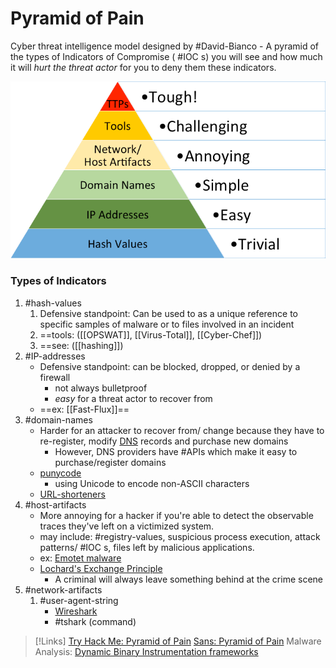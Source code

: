 
# Pyramid of Pain
Cyber threat intelligence model designed by #David-Bianco
	- A pyramid of the types of Indicators of Compromise ( #IOC s) you will see and how much it will *hurt the threat actor* for you to deny them these indicators.

![](pyramid.png)

### Types of Indicators
1. #hash-values 
	1. Defensive standpoint: Can be used to as a unique reference to specific samples of malware or to files involved in an incident
	2. ==tools: ([[OPSWAT]], [[Virus-Total]], [[Cyber-Chef]])
	3. ==see: ([[hashing]]) 
2. #IP-addresses 
	- Defensive standpoint: can be blocked, dropped, or denied by a firewall
		- not always bulletproof
		- *easy* for a threat actor to recover from
	- ==ex: [[Fast-Flux]]==
3. #domain-names 
	- Harder for an attacker to recover from/ change because they have to re-register, modify [DNS](DNS.md) records and purchase new domains
		- However, DNS providers have #APIs which make it easy to purchase/register domains
	- [punycode](/cybersecurity/attacks/punycode.md)
		- using Unicode to encode non-ASCII characters
	- [URL-shorteners](/cybersecurity/attacks/URL-shorteners.md)
4. #host-artifacts 
	- More annoying for a hacker if you're able to detect the observable traces they've left on a victimized system.
	- may include: #registry-values, suspicious process execution, attack patterns/ #IOC s, files left by malicious applications.
	- ex: [Emotet malware](/cybersecurity/malware/emotet.md)
	- [Lochard's Exchange Principle](https://en.wikipedia.org//wiki/Locard's_exchange_principle)  
		- A criminal will always leave something behind at the crime scene
5. #network-artifacts 
	1. #user-agent-string
		- [Wireshark](/cybersecurity/tools/wireshark.md)
		- #tshark (command)


> [!Links]
> [Try Hack Me: Pyramid of Pain](https://tryhackme.com/room/pyramidofpainax?trk=public_post_feed-article-content)
>  [Sans: Pyramid of Pain](https://www.sans.org/tools/the-pyramid-of-pain/)
> Malware Analysis:
> [Dynamic Binary Instrumentation frameworks](https://criticaldefence.com/malware-analysis-part-1/)
